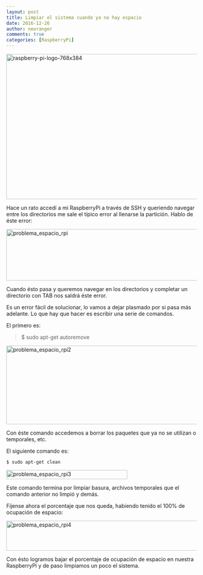 ```yaml
---
layout: post
title: Limpiar el sistema cuando ya no hay espacio
date: 2016-12-26
author: neoranger
comments: true
categories: [RaspberryPi]
---
```

<img class=" size-full wp-image-2722 aligncenter" src="https://blogneositelinux.files.wordpress.com/2016/10/raspberry-pi-logo-768x384.jpg" alt="raspberry-pi-logo-768x384" width="768" height="384" />

Hace un rato accedí a mi RaspberryPi a través de SSH y queriendo navegar entre los directorios me sale el típico error al llenarse la partición. Hablo de éste error:

<img class="  wp-image-3960 aligncenter" src="https://blogneositelinux.files.wordpress.com/2016/12/problema_espacio_rpi.png" alt="problema_espacio_rpi" width="594" height="136" />

Cuando ésto pasa y queremos navegar en los directorios y completar un directorio con TAB nos saldrá éste error.

<!--more-->

Es un error fácil de solucionar, lo vamos a dejar plasmado por si pasa más adelante. Lo que hay que hacer es escribir una serie de comandos.

El primero es:

<blockquote>$ sudo apt-get autoremove</blockquote>

<img class="  wp-image-3967 aligncenter" src="https://blogneositelinux.files.wordpress.com/2016/12/problema_espacio_rpi2.png" alt="problema_espacio_rpi2" width="592" height="208" />

Con éste comando accedemos a borrar los paquetes que ya no se utilizan o temporales, etc.

El siguiente comando es:

`$ sudo apt-get clean`

<img class="  wp-image-3975 aligncenter" src="https://blogneositelinux.files.wordpress.com/2016/12/problema_espacio_rpi3.png" alt="problema_espacio_rpi3" width="320" height="24" />

Este comando termina por limpiar basura, archivos temporales que el comando anterior no limpió y demás.

Fíjense ahora el porcentaje que nos queda, habiendo tenido el 100% de ocupación de espacio:

<img class="  wp-image-3980 aligncenter" src="https://blogneositelinux.files.wordpress.com/2016/12/problema_espacio_rpi4.png" alt="problema_espacio_rpi4" width="573" height="79" />

Con ésto logramos bajar el porcentaje de ocupación de espacio en nuestra RaspberryPi y de paso limpiamos un poco el sistema.
